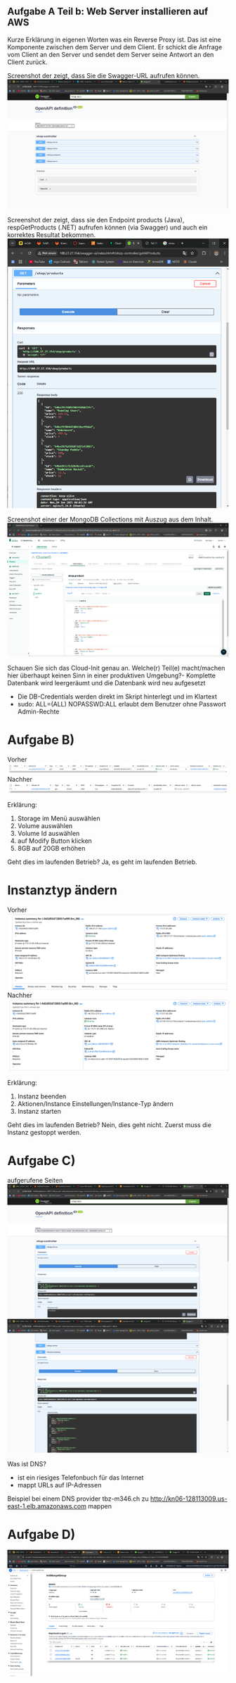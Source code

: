 
## Aufgabe A Teil b: Web Server installieren auf AWS

Kurze Erklärung in eigenen Worten was ein Reverse Proxy ist.
Das ist eine Komponente zwischen dem Server und dem Client. Er schickt die Anfrage vom Client an den Server und sendet dem Server seine Antwort an den Client zurück.

Screenshot der zeigt, dass Sie die Swagger-URL aufrufen können.
![swaggerPicture.png](images/swaggerPicture.png)

Screenshot der zeigt, dass sie den Endpoint products (Java), respGetProducts (.NET) aufrufen können (via Swagger) und auch ein korrektes Resultat bekommen.
![20-01-2025_09-04-23.png](images/20-01-2025_09-04-23.png)

Screenshot einer der MongoDB Collections mit Auszug aus dem Inhalt.
![20-01-2025_09-06-52.png](images/20-01-2025_09-06-52.png)


Schauen Sie sich das Cloud-Init genau an. Welche(r) Teil(e) macht/machen hier überhaupt keinen Sinn in einer produktiven Umgebung?- Komplette Datenbank wird leergeräumt und die Datenbank wird neu aufgesetzt
- Die DB-Credentials werden direkt im Skript hinterlegt und im Klartext
- sudo: ALL=(ALL) NOPASSWD:ALL erlaubt dem Benutzer ohne Passwort Admin-Rechte


# Aufgabe B)
Vorher
![vorher.png](images/vorher.png)
Nachher
![nacher.png](images/nacher.png)

Erklärung:
1. Storage im Menü auswählen
2. Volume auswählen
3. Volume Id auswählen
4. auf Modify Button klicken
5. 8GB auf 20GB erhöhen

Geht dies im laufenden Betrieb?
Ja, es geht im laufenden Betrieb.

# Instanztyp ändern

Vorher
![vorhertype.png](images/vorhertype.png)
Nachher
![nachertype.png](images/nachertype.png)

Erklärung: 
1. Instanz beenden
2. Aktionen/Instance Einstellungen/Instance-Typ ändern
3. Instanz starten

Geht dies im laufenden Betrieb?
Nein, dies geht nicht. Zuerst muss die Instanz gestoppt werden.

# Aufgabe C)
aufgerufene Seiten
![swaggggger.png](images/swaggggger.png)
![loadbalancerProducts.png](images/loadbalancerProducts.png)

Was ist DNS?
- ist ein riesiges Telefonbuch für das Internet
- mappt URLs auf IP-Adressen

Beispiel
bei einem DNS provider tbz-m346.ch zu http://kn06-128113009.us-east-1.elb.amazonaws.com mappen


# Aufgabe D)
![autoScaling.png](images/autoScaling.png)
